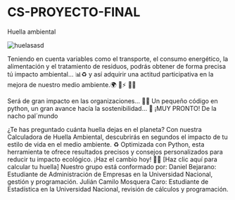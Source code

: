 # CS-PROYECTO-FINAL
Huella ambiental

![huelasasd](https://github.com/user-attachments/assets/39615717-2f22-4a1e-a584-63a96b8b4f06)


Teniendo en cuenta variables como el transporte,  el consumo energético, la alimentación y el tratamiento de residuos, podrás obtener de forma precisa tú impacto ambiental... 📊♻️ y así adquirir una actitud participativa en la mejora de nuestro medio ambiente.🌍  🔋⚡ 🔄🔌


Será de gran impacto en las organizaciones... 🚀🔗
Un pequeño código en python, un gran avance hacía la sostenibilidad... 🌱
¡MUY PRONTO! De la nacho pal´mundo


¿Te has preguntado cuánta huella dejas en el planeta? Con nuestra Calculadora de Huella Ambiental, descubrirás en segundos el impacto de tu estilo de vida en el medio ambiente. ♻️ Optimizada con Python, esta herramienta te ofrece resultados precisos y consejos personalizados para reducir tu impacto ecológico. ¡Haz el cambio hoy!
🚀🔗 [Haz clic aquí para calcular tu huella]
Nuestro grupo está conformado por:
Daniel Bejarano: Estudiante de Administración de Empresas en la Universidad Nacional, gestión y programación.
Julián Camilo Mosquera Caro: Estudiante de Estadística en la Universidad Nacional, revisión de cálculos y programación.
